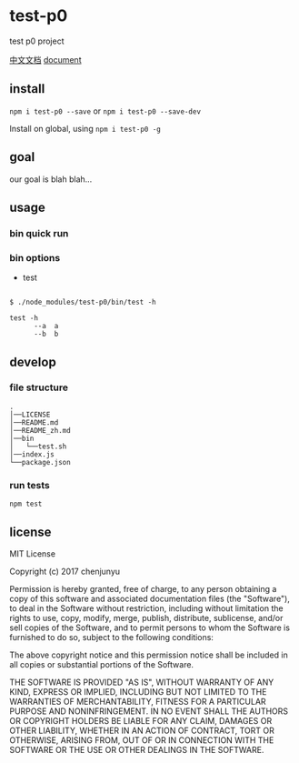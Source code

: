 # test-p0

test p0 project

[中文文档](./README_zh.md)   [document](./README.md)

## install

`npm i test-p0 --save` or `npm i test-p0 --save-dev`

Install on global, using `npm i test-p0 -g`

## goal

our goal is blah blah...

## usage

### bin quick run


### bin options

- test

```shell

$ ./node_modules/test-p0/bin/test -h

test -h
      --a  a
      --b  b

```

## develop

### file structure

```
.
│──LICENSE
│──README.md
│──README_zh.md
│──bin
│   └──test.sh
│──index.js
└──package.json 
```


### run tests

`npm test`

## license

MIT License

Copyright (c) 2017 chenjunyu

Permission is hereby granted, free of charge, to any person obtaining a copy
of this software and associated documentation files (the "Software"), to deal
in the Software without restriction, including without limitation the rights
to use, copy, modify, merge, publish, distribute, sublicense, and/or sell
copies of the Software, and to permit persons to whom the Software is
furnished to do so, subject to the following conditions:

The above copyright notice and this permission notice shall be included in all
copies or substantial portions of the Software.

THE SOFTWARE IS PROVIDED "AS IS", WITHOUT WARRANTY OF ANY KIND, EXPRESS OR
IMPLIED, INCLUDING BUT NOT LIMITED TO THE WARRANTIES OF MERCHANTABILITY,
FITNESS FOR A PARTICULAR PURPOSE AND NONINFRINGEMENT. IN NO EVENT SHALL THE
AUTHORS OR COPYRIGHT HOLDERS BE LIABLE FOR ANY CLAIM, DAMAGES OR OTHER
LIABILITY, WHETHER IN AN ACTION OF CONTRACT, TORT OR OTHERWISE, ARISING FROM,
OUT OF OR IN CONNECTION WITH THE SOFTWARE OR THE USE OR OTHER DEALINGS IN THE
SOFTWARE.
